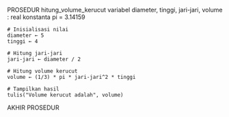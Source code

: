 PROSEDUR hitung_volume_kerucut
    variabel diameter, tinggi, jari-jari, volume : real
    konstanta pi = 3.14159
    
    # Inisialisasi nilai
    diameter ← 5
    tinggi ← 4
    
    # Hitung jari-jari
    jari-jari ← diameter / 2
    
    # Hitung volume kerucut
    volume ← (1/3) * pi * jari-jari^2 * tinggi
    
    # Tampilkan hasil
    tulis("Volume kerucut adalah", volume)
AKHIR PROSEDUR
